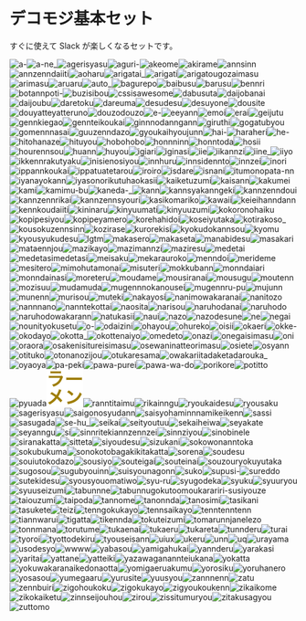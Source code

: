 # デコモジ基本セット

すぐに使えて Slack が楽しくなるセットです。

![a-](../decomoji/basic/a-.png)![a-ne_](../decomoji/basic/a-ne_.png)![agerisyasu](../decomoji/basic/agerisyasu.png)![aguri-](../decomoji/basic/aguri-.png)![akeome](../decomoji/basic/akeome.png)![akirame](../decomoji/basic/akirame.png)![annsinn](../decomoji/basic/annsinn.png)![annzenndaiiti](../decomoji/basic/annzenndaiiti.png)![aoharu](../decomoji/basic/aoharu.png)![arigatai_](../decomoji/basic/arigatai_.png)![arigati](../decomoji/basic/arigati.png)![arigatougozaimasu](../decomoji/basic/arigatougozaimasu.png)![arimasu](../decomoji/basic/arimasu.png)![aruaru](../decomoji/basic/aruaru.png)![auto_](../decomoji/basic/auto_.png)![bagurepo](../decomoji/basic/bagurepo.png)![baibusu](../decomoji/basic/baibusu.png)![barusu](../decomoji/basic/barusu.png)![bennri](../decomoji/basic/bennri.png)![botannpoti-](../decomoji/basic/botannpoti-.png)![buzisibou](../decomoji/basic/buzisibou.png)![cssisawesome](../decomoji/basic/cssisawesome.png)![dabusuta](../decomoji/basic/dabusuta.png)![daijobanai](../decomoji/basic/daijobanai.png)![daijoubu](../decomoji/basic/daijoubu.png)![daretoku](../decomoji/basic/daretoku.png)![dareuma](../decomoji/basic/dareuma.png)![desudesu](../decomoji/basic/desudesu.png)![desuyone](../decomoji/basic/desuyone.png)![dousite](../decomoji/basic/dousite.png)![douyatteyatteruno](../decomoji/basic/douyatteyatteruno.png)![douzodouzo](../decomoji/basic/douzodouzo.png)![e-](../decomoji/basic/e-.png)![eeyann](../decomoji/basic/eeyann.png)![emoi](../decomoji/basic/emoi.png)![erai](../decomoji/basic/erai.png)![geijutu](../decomoji/basic/geijutu.png)![gennkiegao](../decomoji/basic/gennkiegao.png)![gennteikoukai](../decomoji/basic/gennteikoukai.png)![ginnnodanngann](../decomoji/basic/ginnnodanngann.png)![giruthi](../decomoji/basic/giruthi.png)![gogatubyou](../decomoji/basic/gogatubyou.png)![gomennnasai](../decomoji/basic/gomennnasai.png)![guuzenndazo](../decomoji/basic/guuzenndazo.png)![gyoukaihyoujunn](../decomoji/basic/gyoukaihyoujunn.png)![hai-](../decomoji/basic/hai-.png)![haraheri](../decomoji/basic/haraheri.png)![he-](../decomoji/basic/he-.png)![hitohanaze](../decomoji/basic/hitohanaze.png)![hituyou](../decomoji/basic/hituyou.png)![hobohobo](../decomoji/basic/hobohobo.png)![honnninn](../decomoji/basic/honnninn.png)![honntoda](../decomoji/basic/honntoda.png)![hosii](../decomoji/basic/hosii.png)![hourennsou](../decomoji/basic/hourennsou.png)![huann](../decomoji/basic/huann.png)![huyou](../decomoji/basic/huyou.png)![igiari](../decomoji/basic/igiari.png)![iginasi](../decomoji/basic/iginasi.png)![iie](../decomoji/basic/iie.png)![iikannzi](../decomoji/basic/iikannzi.png)![iine_](../decomoji/basic/iine_.png)![iiyo](../decomoji/basic/iiyo.png)![ikkennrakutyaku](../decomoji/basic/ikkennrakutyaku.png)![inisienosiyou](../decomoji/basic/inisienosiyou.png)![innhuru](../decomoji/basic/innhuru.png)![innsidennto](../decomoji/basic/innsidennto.png)![innzei](../decomoji/basic/innzei.png)![inori](../decomoji/basic/inori.png)![ippannkoukai](../decomoji/basic/ippannkoukai.png)![ippatuatetarou](../decomoji/basic/ippatuatetarou.png)![iroiro](../decomoji/basic/iroiro.png)![isdare](../decomoji/basic/isdare.png)![isnani](../decomoji/basic/isnani.png)![itumonopata-nn](../decomoji/basic/itumonopata-nn.png)![iyanayokann](../decomoji/basic/iyanayokann.png)![iyasonorikutuhaokasii](../decomoji/basic/iyasonorikutuhaokasii.png)![kaiketuzumi](../decomoji/basic/kaiketuzumi.png)![kaisann](../decomoji/basic/kaisann.png)![kakumei](../decomoji/basic/kakumei.png)![kami](../decomoji/basic/kami.png)![kamimu-bu](../decomoji/basic/kamimu-bu.png)![kaneda-_](../decomoji/basic/kaneda-_.png)![kann](../decomoji/basic/kann.png)![kannsyakanngeki](../decomoji/basic/kannsyakanngeki.png)![kannzenndoui](../decomoji/basic/kannzenndoui.png)![kannzennrikai](../decomoji/basic/kannzennrikai.png)![kannzennsyouri](../decomoji/basic/kannzennsyouri.png)![kasikomariko](../decomoji/basic/kasikomariko.png)![kawaii](../decomoji/basic/kawaii.png)![keieihanndann](../decomoji/basic/keieihanndann.png)![kennkoudaiiti](../decomoji/basic/kennkoudaiiti.png)![kininaru](../decomoji/basic/kininaru.png)![kinyuumati](../decomoji/basic/kinyuumati.png)![kinyuuzumi](../decomoji/basic/kinyuuzumi.png)![kokoronohaiku](../decomoji/basic/kokoronohaiku.png)![kopipesiyou](../decomoji/basic/kopipesiyou.png)![kopipeyamero](../decomoji/basic/kopipeyamero.png)![korehahidoi](../decomoji/basic/korehahidoi.png)![koseiyutaka](../decomoji/basic/koseiyutaka.png)![kotirakoso_](../decomoji/basic/kotirakoso_.png)![kousokuzennsinn](../decomoji/basic/kousokuzennsinn.png)![kozirase](../decomoji/basic/kozirase.png)![kurorekisi](../decomoji/basic/kurorekisi.png)![kyokudokannsou](../decomoji/basic/kyokudokannsou.png)![kyomu](../decomoji/basic/kyomu.png)![kyousyukudesu](../decomoji/basic/kyousyukudesu.png)![lgtm](../decomoji/basic/lgtm.png)![makasero](../decomoji/basic/makasero.png)![makaseta](../decomoji/basic/makaseta.png)![manabidesu](../decomoji/basic/manabidesu.png)![masakari](../decomoji/basic/masakari.png)![mataennjou](../decomoji/basic/mataennjou.png)![mazikayo](../decomoji/basic/mazikayo.png)![mazimannzi](../decomoji/basic/mazimannzi.png)![maziresu](../decomoji/basic/maziresu.png)![medetai](../decomoji/basic/medetai.png)![medetasimedetasi](../decomoji/basic/medetasimedetasi.png)![meisaku](../decomoji/basic/meisaku.png)![mekarauroko](../decomoji/basic/mekarauroko.png)![menndoi](../decomoji/basic/menndoi.png)![merideme](../decomoji/basic/merideme.png)![mesitero](../decomoji/basic/mesitero.png)![mimohutamonai](../decomoji/basic/mimohutamonai.png)![misuteri](../decomoji/basic/misuteri.png)![mokkubann](../decomoji/basic/mokkubann.png)![monndaiari](../decomoji/basic/monndaiari.png)![monndainasi](../decomoji/basic/monndainasi.png)![moreteru](../decomoji/basic/moreteru.png)![moudame](../decomoji/basic/moudame.png)![mousiranai](../decomoji/basic/mousiranai.png)![mousugu](../decomoji/basic/mousugu.png)![moutenn](../decomoji/basic/moutenn.png)![mozisuu](../decomoji/basic/mozisuu.png)![mudamuda](../decomoji/basic/mudamuda.png)![mugennnokanousei](../decomoji/basic/mugennnokanousei.png)![mugennru-pu](../decomoji/basic/mugennru-pu.png)![mujunn](../decomoji/basic/mujunn.png)![munenn](../decomoji/basic/munenn.png)![murisou](../decomoji/basic/murisou.png)![muteki](../decomoji/basic/muteki.png)![nakayosi](../decomoji/basic/nakayosi.png)![nanimowakaranai](../decomoji/basic/nanimowakaranai.png)![nanitozo](../decomoji/basic/nanitozo.png)![nannnano](../decomoji/basic/nannnano.png)![nanntekottai](../decomoji/basic/nanntekottai.png)![naosita](../decomoji/basic/naosita.png)![narisou](../decomoji/basic/narisou.png)![naruhodanai](../decomoji/basic/naruhodanai.png)![naruhodo](../decomoji/basic/naruhodo.png)![naruhodowakarann](../decomoji/basic/naruhodowakarann.png)![natukasii](../decomoji/basic/natukasii.png)![naui](../decomoji/basic/naui.png)![nazo](../decomoji/basic/nazo.png)![nazodesune](../decomoji/basic/nazodesune.png)![ne](../decomoji/basic/ne.png)![negai](../decomoji/basic/negai.png)![nounityokusetu](../decomoji/basic/nounityokusetu.png)![o-](../decomoji/basic/o-.png)![odaizini](../decomoji/basic/odaizini.png)![ohayou](../decomoji/basic/ohayou.png)![ohureko](../decomoji/basic/ohureko.png)![oisii](../decomoji/basic/oisii.png)![okaeri](../decomoji/basic/okaeri.png)![okke-](../decomoji/basic/okke-.png)![okodayo](../decomoji/basic/okodayo.png)![okotta_](../decomoji/basic/okotta_.png)![okottenaiyo](../decomoji/basic/okottenaiyo.png)![omedeto](../decomoji/basic/omedeto.png)![onazi](../decomoji/basic/onazi.png)![onegaisimasu](../decomoji/basic/onegaisimasu.png)![oni](../decomoji/basic/oni.png)![oraora](../decomoji/basic/oraora.png)![osakenisitureisimasu](../decomoji/basic/osakenisitureisimasu.png)![osewaninatteorimasu](../decomoji/basic/osewaninatteorimasu.png)![osiete](../decomoji/basic/osiete.png)![osyann](../decomoji/basic/osyann.png)![otituko](../decomoji/basic/otituko.png)![otonanozijou](../decomoji/basic/otonanozijou.png)![otukaresama](../decomoji/basic/otukaresama.png)![owakariitadaketadarouka_](../decomoji/basic/owakariitadaketadarouka_.png)![oyaoya](../decomoji/basic/oyaoya.png)![pa-peki](../decomoji/basic/pa-peki.png)![pawa-purei](../decomoji/basic/pawa-purei.png)![pawa-wa-do](../decomoji/basic/pawa-wa-do.png)![porikore](../decomoji/basic/porikore.png)![potitto](../decomoji/basic/potitto.png)![pyuada](../decomoji/basic/pyuada.png)![ra-menn](../decomoji/basic/ra-menn.png)![ranntitaimu](../decomoji/basic/ranntitaimu.png)![rikainngu](../decomoji/basic/rikainngu.png)![ryoukaidesu](../decomoji/basic/ryoukaidesu.png)![ryousaku](../decomoji/basic/ryousaku.png)![sagerisyasu](../decomoji/basic/sagerisyasu.png)![saigonosyudann](../decomoji/basic/saigonosyudann.png)![saisyohaminnnamikeikenn](../decomoji/basic/saisyohaminnnamikeikenn.png)![sassi](../decomoji/basic/sassi.png)![sasugada](../decomoji/basic/sasugada.png)![se-hu_](../decomoji/basic/se-hu_.png)![seikai](../decomoji/basic/seikai.png)![seityoutuu](../decomoji/basic/seityoutuu.png)![sekaiheiwa](../decomoji/basic/sekaiheiwa.png)![seyakate](../decomoji/basic/seyakate.png)![seyanngu](../decomoji/basic/seyanngu.png)![si](../decomoji/basic/si.png)![sinnritekiannzennzei](../decomoji/basic/sinnritekiannzennzei.png)![sinnziyou](../decomoji/basic/sinnziyou.png)![sinobinele](../decomoji/basic/sinobinele.png)![siranakatta](../decomoji/basic/siranakatta.png)![sitteta](../decomoji/basic/sitteta.png)![siyoudesu](../decomoji/basic/siyoudesu.png)![sizukani](../decomoji/basic/sizukani.png)![sokowonanntoka](../decomoji/basic/sokowonanntoka.png)![sokubukuma](../decomoji/basic/sokubukuma.png)![sonokotobagakikitakatta](../decomoji/basic/sonokotobagakikitakatta.png)![sorena](../decomoji/basic/sorena.png)![soudesu](../decomoji/basic/soudesu.png)![souiutokodazo](../decomoji/basic/souiutokodazo.png)![sousiyo](../decomoji/basic/sousiyo.png)![souteigai](../decomoji/basic/souteigai.png)![souteinai](../decomoji/basic/souteinai.png)![souzouryokuyutaka](../decomoji/basic/souzouryokuyutaka.png)![sugosou](../decomoji/basic/sugosou.png)![sugubyouinn](../decomoji/basic/sugubyouinn.png)![suisyounagonn](../decomoji/basic/suisyounagonn.png)![suko](../decomoji/basic/suko.png)![supusi-](../decomoji/basic/supusi-.png)![sureddo](../decomoji/basic/sureddo.png)![sutekidesu](../decomoji/basic/sutekidesu.png)![syousyouomatiwo](../decomoji/basic/syousyouomatiwo.png)![syu-ru](../decomoji/basic/syu-ru.png)![syugodeka](../decomoji/basic/syugodeka.png)![syuku](../decomoji/basic/syuku.png)![syuuryou](../decomoji/basic/syuuryou.png)![syuuseizumi](../decomoji/basic/syuuseizumi.png)![tabunnne](../decomoji/basic/tabunnne.png)![tabunnugokutoomoukarariri-susiyouze](../decomoji/basic/tabunnugokutoomoukarariri-susiyouze.png)![taiouzumi](../decomoji/basic/taiouzumi.png)![taipoda](../decomoji/basic/taipoda.png)![tannome](../decomoji/basic/tannome.png)![tanonnda](../decomoji/basic/tanonnda.png)![tanosimi](../decomoji/basic/tanosimi.png)![tasikani](../decomoji/basic/tasikani.png)![tasukete](../decomoji/basic/tasukete.png)![teizi](../decomoji/basic/teizi.png)![tenngokukayo](../decomoji/basic/tenngokukayo.png)![tennsaikayo](../decomoji/basic/tennsaikayo.png)![tenntenntenn](../decomoji/basic/tenntenntenn.png)![tiannwarui](../decomoji/basic/tiannwarui.png)![tigatta](../decomoji/basic/tigatta.png)![tikennda](../decomoji/basic/tikennda.png)![tokuteizumi](../decomoji/basic/tokuteizumi.png)![tomarunnjanelezo](../decomoji/basic/tomarunnjanelezo.png)![tonnmana](../decomoji/basic/tonnmana.png)![torutume](../decomoji/basic/torutume.png)![tukaenai](../decomoji/basic/tukaenai.png)![tukaeru](../decomoji/basic/tukaeru.png)![tukareta](../decomoji/basic/tukareta.png)![tunnderu](../decomoji/basic/tunnderu.png)![turai](../decomoji/basic/turai.png)![tyoroi](../decomoji/basic/tyoroi.png)![tyottodekiru](../decomoji/basic/tyottodekiru.png)![tyouseisann](../decomoji/basic/tyouseisann.png)![uiux](../decomoji/basic/uiux.png)![ukeru](../decomoji/basic/ukeru.png)![unn](../decomoji/basic/unn.png)![uq](../decomoji/basic/uq.png)![urayama](../decomoji/basic/urayama.png)![usodesyo](../decomoji/basic/usodesyo.png)![wwww](../decomoji/basic/wwww.png)![yabasou](../decomoji/basic/yabasou.png)![yamigahukai](../decomoji/basic/yamigahukai.png)![yannderu](../decomoji/basic/yannderu.png)![yarakasi](../decomoji/basic/yarakasi.png)![yaritai](../decomoji/basic/yaritai.png)![yattane](../decomoji/basic/yattane.png)![yatteiki](../decomoji/basic/yatteiki.png)![yazawaganannteiukana](../decomoji/basic/yazawaganannteiukana.png)![yokatta](../decomoji/basic/yokatta.png)![yokuwakaranaikedonaotta](../decomoji/basic/yokuwakaranaikedonaotta.png)![yomigaeruakumu](../decomoji/basic/yomigaeruakumu.png)![yorosiku](../decomoji/basic/yorosiku.png)![yoruhanero](../decomoji/basic/yoruhanero.png)![yosasou](../decomoji/basic/yosasou.png)![yumegaaru](../decomoji/basic/yumegaaru.png)![yurusite](../decomoji/basic/yurusite.png)![yuusyou](../decomoji/basic/yuusyou.png)![zannnenn](../decomoji/basic/zannnenn.png)![zatu](../decomoji/basic/zatu.png)![zennbuiri](../decomoji/basic/zennbuiri.png)![zigohoukoku](../decomoji/basic/zigohoukoku.png)![zigokukayo](../decomoji/basic/zigokukayo.png)![zigyoukoukenn](../decomoji/basic/zigyoukoukenn.png)![zikaikome](../decomoji/basic/zikaikome.png)![zikokaiketu](../decomoji/basic/zikokaiketu.png)![zinnseijouhou](../decomoji/basic/zinnseijouhou.png)![zirou](../decomoji/basic/zirou.png)![zissitumuryou](../decomoji/basic/zissitumuryou.png)![zitakusagyou](../decomoji/basic/zitakusagyou.png)![zuttomo](../decomoji/basic/zuttomo.png)
